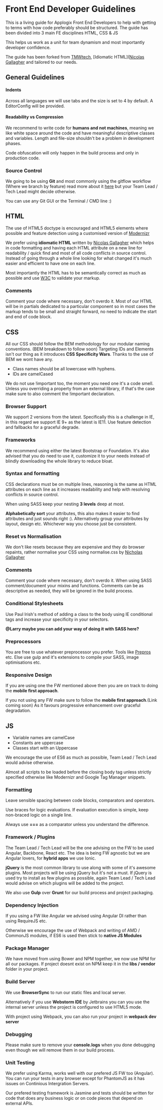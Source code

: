 # Front End Developer Guidelines

This is a living guide for Applogix Front End Developers to help with getting to terms with how code preferably should be structured. The guide has been divided into 3 main FE disciplines HTML, CSS & JS
 
This helps us work as a unit for team dynamism and most importantly developer confidence.
 
The guide has been forked from [TMWtech](http://tech.tmw.co.uk/code/TMW-frontend-guidelines), [Idiomatic HTML]([Nicolas Gallagher](https://github.com/necolas/idiomatic-html) and tailored to our needs.
 
## General Guidelines
 
#### Indents
 
Across all languages we will use tabs and the size is set to 4 by default. A EditorConfig will be provided.
 
#### Readability vs Compression
 
We recommend to write code for **humans and not machines**, meaning we like white space around the code and have meaningful descriptive classes and variables. Length and file-size shouldn't be a problem in development phases.
 
Code obfuscation will only happen in the build process and only in production code.
 
### Source Control
 
We going to be using **Git** and most commonly using the gitflow workflow (Where we branch by feature) read more about it [here](https://www.atlassian.com/git/tutorials/comparing-workflows/gitflow-workflow) but your Team Lead / Tech Lead might decide otherwise.
 
You can use any Git GUI or the Terminal / CMD line :)
 
## HTML
 
The use of HTML5 doctype is encouraged and HTML5 elements where possible and feature detection using a customised version of [Modernizr](https://modernizr.com/download)
 
We prefer using **idiomatic HTML** written by [Nicolas Gallagher](https://github.com/necolas/idiomatic-html) which helps in code formatting and having each HTML attribute on a new line for readability / quick find and most of all code conflicts in source control. Instead of going through a whole line looking for what changed it's much easier and efficient to have one on each line.
 
Most importantly the HTML has to be semantically correct as much as possible and use [W3C](https://validator.w3.org/#validate_by_input) to validate your markup.
 
### Comments
 
Comment your code where necessary, don't overdo it. Most of our HTML will be in partials dedicated to a particular component so in most cases the markup tends to be small and straight forward, no need to indicate the start and end of code block.
 
## CSS

All our CSS should follow the BEM methodology for our modular naming conventions. (BEM breakdown to follow soon)
Targeting IDs and Elements isn't our thing as it introduces **CSS Specificity Wars**. Thanks to the use of BEM we wont have any.
 
- Class names should be all lowercase with hyphens.
- IDs are camelCased
 
We do not use !important too, the moment you need one it's a code smell. Unless you overriding a property from an external library, if that's the case make sure to also comment the !important declaration.
  
### Browser Support
 
We support 2 versions from the latest. Specifically this is a challenge in IE, in this regard we support IE 9+ as the latest is IE11.
Use feature detection and fallbacks for a graceful degrade.
 
### Frameworks
 
We recommend using either the latest Bootstrap or Foundation. It's also advised that you do need to use it, customize it to your needs instead of blindly downloading the whole library to reduce bloat.
 
### Syntax and formatting
 
CSS declarations must be on multiple lines, reasoning is the same as HTML attributes on each line as it increases readability and help with resolving conflicts in source control.
 
When using SASS keep your nesting **3 levels** deep at most.
 
**Alphabetically sort** your attributes, this also makes it easier to find attributes and just sounds right :). Alternatively group your attributes by layout, design etc. Whichever way you choose just be consistent.
 
### Reset vs Normalisation
 
We don't like resets because they are expensive and they do browser repaints, rather normalise your CSS using normalise.css by [Nicholas Gallagher](https://github.com/necolas/normalize.css/)
 
### Comments
 
Comment your code where necessary, don't overdo it. When using SASS comment/document your mixins and functions. Comments can be as descriptive as needed, they will be ignored in the build process.
 
### Conditional Stylesheets
 
Use Paul Irish's method of adding a class to the body using IE conditional tags and increase your specificity in your selectors.
 
**@Larry maybe you can add your way of doing it with SASS here?**
 
### Preprocessors
 
You are free to use whatever preprocessor you prefer. Tools like [Prepros](https://prepros.io/downloads) etc. Else use gulp and it's extensions to compile your SASS, image optimisations etc.
 
### Responsive Design
 
If you are using one the FW mentioned above then you are on track to doing the **mobile first approach**.
 
If you not using any FW make sure to follow the **mobile first approach**.(Link coming soon) As it favours progressive enhancement over graceful degradation.
 
## JS
 
- Variable names are camelCase
- Constants are uppercase
- Classes start with an Uppercase
 
We encourage the use of ES6 as much as possible, Team Lead / Tech Lead would advise otherwise.
 
Almost all scripts to be loaded before the closing body tag unless strictly specified otherwise like Modernizr and Google Tag Manager snippets.
 
### Formatting
 
Leave sensible spacing between code blocks, comparators and operators.
 
Use braces for logic evaluations. If evaluation execution is simple, keep non-braced logic on a single line.
 
Always use **===** as a comparator unless you understand the difference.
 
### Framework / Plugins
 
The Team Lead / Tech Lead will be the one advising on the FW to be used Angular, Backbone, React etc. The idea is being FW agnostic but we are Angular lovers, for **hybrid apps** we use Ionic.
 
**jQuery** is the most common library to use along with some of it's awesome plugins. Most projects will be using jQuery but it's not a must. If jQuery is used try to install as few plugins as possible, again Team Lead / Tech Lead would advise on which plugins will be added to the project.
 
We also use **Gulp** over **Grunt** for our build process and project packaging.
 
### Dependency Injection
 
If you using a FW like Angular we advised using Angular DI rather than using RequireJS etc.
 
Otherwise we encourage the use of Webpack and writing of AMD / CommonJS modules, if ES6 is used then stick to **native JS Modules**
 
### Package Manager
 
We have moved from using Bower and NPM together, we now use NPM for all our packages. If project doesnt exist on NPM keep it in the **libs / vendor** folder in your project.
 
### Build Server
 
We use **BrowserSync** to run our static files and local server.
 
Alternatively if you use **Webstorm IDE** by Jetbrains you can you use the internal server unless the project is configured to use HTML5 mode.
 
With project using Webpack, you can also run your project in **webpack dev server**
 
### Debugging
 
Please make sure to remove your **console.logs** when you done debugging even though we will remove them in our build process.

### Unit Testing

We prefer using Karma, works well with our prefered JS FW too (Angular). You can run your tests in any browser except for PhantomJS as it has issues on Continious Intergration Servers.

Our prefered testing framework is Jasmine and tests should be written for code that does any business logic or on code pieces that depend on external APIs.
